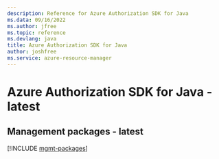 ```yaml
---
description: Reference for Azure Authorization SDK for Java
ms.data: 09/16/2022
ms.author: jfree
ms.topic: reference
ms.devlang: java
title: Azure Authorization SDK for Java
author: joshfree
ms.service: azure-resource-manager
---
```

# Azure Authorization SDK for Java - latest

## Management packages - latest
[!INCLUDE [mgmt-packages](authorization-mgmt-index.md)]